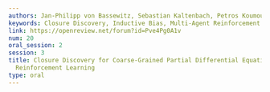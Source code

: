 ```yaml
---
authors: Jan-Philipp von Bassewitz, Sebastian Kaltenbach, Petros Koumoutsakos
keywords: Closure Discovery, Inductive Bias, Multi-Agent Reinforcement Learning
link: https://openreview.net/forum?id=Pve4Pg0A1v
num: 20
oral_session: 2
session: 3
title: Closure Discovery for Coarse-Grained Partial Differential Equations Using Grid-based
  Reinforcement Learning
type: oral
---
```

